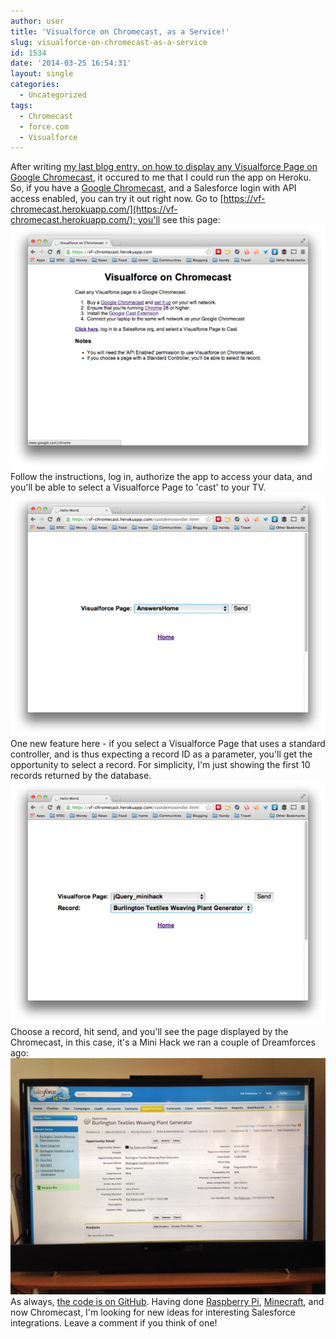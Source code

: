 ```yaml
---
author: user
title: 'Visualforce on Chromecast, as a Service!'
slug: visualforce-on-chromecast-as-a-service
id: 1534
date: '2014-03-25 16:54:31'
layout: single
categories:
  - Uncategorized
tags:
  - Chromecast
  - force.com
  - Visualforce
---
```


After writing [my last blog entry, on how to display any Visualforce Page on Google Chromecast](http://blog.superpat.com/2014/03/21/display-any-visualforce-page-on-google-chromecast/), it occured to me that I could run the app on Heroku. So, if you have a [Google Chromecast](http://www.google.com/chromecast), and a Salesforce login with API access enabled, you can try it out right now. Go to [https://vf-chromecast.herokuapp.com/](https://vf-chromecast.herokuapp.com/); you'll see this page: ![Visualforce on Chromecast](images/Screen-Shot-2014-03-25-at-4.30.42-PM-1024x793.png) Follow the instructions, log in, authorize the app to access your data, and you'll be able to select a Visualforce Page to 'cast' to your TV. [![Select a Visualforce Page](images/Screen-Shot-2014-03-25-at-4.32.32-PM-1024x793.png)](images/Screen-Shot-2014-03-25-at-4.32.32-PM.png) One new feature here - if you select a Visualforce Page that uses a standard controller, and is thus expecting a record ID as a parameter, you'll get the opportunity to select a record. For simplicity, I'm just showing the first 10 records returned by the database. [![Select a Record](images/Screen-Shot-2014-03-25-at-4.33.38-PM-1024x793.png)](images/Screen-Shot-2014-03-25-at-4.33.38-PM.png) Choose a record, hit send, and you'll see the page displayed by the Chromecast, in this case, it's a Mini Hack we ran a couple of Dreamforces ago: [![Success](images/IMG_1651-1024x768.jpg)](images/IMG_1651.jpg) As always, [the code is on GitHub](https://github.com/metadaddy-sfdc/CastDemo). Having done [Raspberry Pi](http://blogs.developerforce.com/developer-relations/2013/03/controlling-physical-devices-via-approval-processes-in-force-com.html), [Minecraft](http://blogs.developerforce.com/developer-relations/2014/01/visualizing-salesforce-data-in-minecraft.html), and now Chromecast, I'm looking for new ideas for interesting Salesforce integrations. Leave a comment if you think of one!
